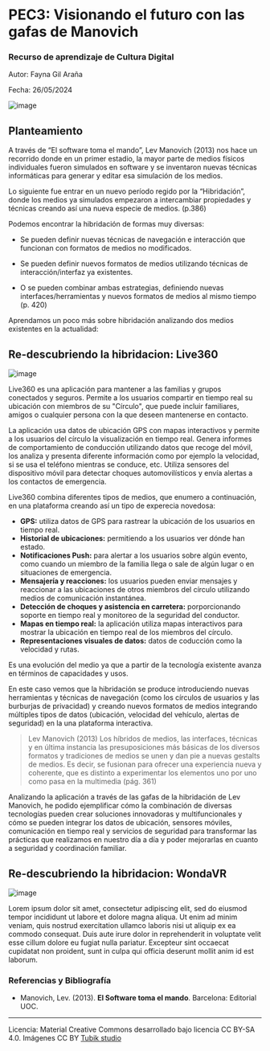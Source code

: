 # PEC3: Visionando el futuro con las gafas de Manovich 

### Recurso de aprendizaje de Cultura Digital


Autor: Fayna Gil Araña

Fecha: 26/05/2024

![image](https://github.com/Faynita/PEC3_Manovich_Reloaded/assets/165703973/0df8e4cc-da14-4b87-88e4-b931b262b6e6)


## Planteamiento

A través de “El software toma el mando”, Lev Manovich (2013) nos hace un recorrido donde en un primer estadio, la mayor parte de medios físicos individuales fueron simulados en software y se inventaron nuevas técnicas informáticas para generar y editar esa simulación de los medios.

Lo siguiente fue entrar en un nuevo período regido por la “Hibridación”, donde los medios ya simulados empezaron a intercambiar propiedades y técnicas creando así una nueva especie de medios. (p.386)

Podemos encontrar la hibridación de formas muy diversas:

-   Se pueden definir nuevas técnicas de navegación e interacción que funcionan con formatos de medios no modificados.
    
-   Se pueden definir nuevos formatos de medios utilizando técnicas de interacción/interfaz ya existentes.
    
-   O se pueden combinar ambas estrategias, definiendo nuevas interfaces/herramientas y nuevos formatos de medios al mismo tiempo (p. 420)

    
Aprendamos un poco más sobre hibridación analizando dos medios existentes en la actualidad:

## Re-descubriendo la hibridacion: Live360

![image](https://github.com/Faynita/PEC3_Manovich_Reloaded/assets/165703973/5968ebcf-8f8c-41be-89a4-cf572f031a88)


Live360 es una aplicación para mantener a las familias y grupos conectados y seguros. Permite a los usuarios compartir en tiempo real su ubicación con miembros de su "Círculo", que puede incluir familiares, amigos o cualquier persona con la que deseen mantenerse en contacto.

La aplicación usa datos de ubicación GPS con mapas interactivos y permite a los usuarios del círculo la visualización en tiempo real. Genera informes de comportamiento de conducción utilizando datos que recoge del móvil, los analiza y presenta diferente información como por ejemplo la velocidad, si se usa el teléfono mientras se conduce, etc. Utiliza sensores del dispositivo móvil para detectar choques automovilísticos y envía alertas a los contactos de emergencia. 

Live360 combina diferentes tipos de medios, que enumero a continuación, en una plataforma creando así un tipo de experecia novedosa:

- **GPS:** utiliza datos de GPS para rastrear la ubicación de los usuarios en tiempo real.
- **Historial de ubicaciones:** permitiendo a los usuarios ver dónde han estado.
- **Notificaciones Push:** para alertar a los usuarios sobre algún evento, como cuando un miembro de la familia llega o sale de algún lugar o en situaciones de emergencia.
- **Mensajería y reacciones:** los usuarios pueden enviar mensajes y reaccionar a las ubicaciones de otros miembros del círculo utilizando medios de comunicación instantánea.
- **Detección de choques y asistencia en carretera:** porporcionando soporte en tiempo real y monitoreo de la seguridad del conductor.
- **Mapas en tiempo real:** la aplicación utiliza mapas interactivos para mostrar la ubicación en tiempo real de los miembros del círculo.
- **Representaciones visuales de datos:** datos de coducción como la velocidad y rutas.

Es una evolución del medio ya que a partir de la tecnología existente avanza en términos de capacidades y usos.

En este caso vemos que la hibridación se produce introduciendo nuevas herramientas y técnicas de navegación (como los círculos de usuarios y las burburjas de privacidad) y creando nuevos formatos de medios integrando múltiples tipos de datos (ubicación, velocidad del vehículo, alertas de seguridad) en la una plataforma interactiva.

> Lev Manovich (2013)
> Los híbridos de medios, las interfaces, técnicas y en última instancia las presuposiciones más básicas de los diversos formatos y tradiciones de medios se unen y dan pie a nuevas gestalts de medios. Es decir, se fusionan para ofrecer una experiencia nueva y coherente, que es distinto a experimentar los elementos uno por uno como pasa en la multimedia (pág. 361)


Analizando la aplicación a través de las gafas de la hibridación de Lev Manovich, he podido ejemplificar cómo la combinación de diversas tecnologías pueden crear soluciones innovadoras y multifuncionales y cómo se pueden integrar los datos de ubicación, sensores móviles, comunicación en tiempo real y servicios de seguridad para transformar las prácticas que realizamos en nuestro día a día y poder mejorarlas en cuanto a seguridad y coordinación familiar.


## Re-descubriendo la hibridacion: WondaVR

![image](https://github.com/Faynita/PEC3_Manovich_Reloaded/assets/165703973/116aaaa6-8120-42d9-96a4-5213594c31a1)


Lorem ipsum dolor sit amet, consectetur adipiscing elit, sed do eiusmod tempor incididunt ut labore et dolore magna aliqua. Ut enim ad minim veniam, quis nostrud exercitation ullamco laboris nisi ut aliquip ex ea commodo consequat. Duis aute irure dolor in reprehenderit in voluptate velit esse cillum dolore eu fugiat nulla pariatur. Excepteur sint occaecat cupidatat non proident, sunt in culpa qui officia deserunt mollit anim id est laborum.


### Referencias y Bibliografía

* Manovich, Lev. (2013). **El Software toma el mando**. Barcelona: Editorial UOC. 


----

Licencia: Material Creative Commons desarrollado bajo licencia CC BY-SA 4.0. Imágenes CC BY [Tubik studio](https://blog.tubikstudio.com/how-to-create-original-flat-illustrations-designers-tips/) 
